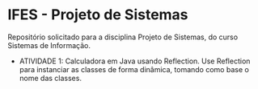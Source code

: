 # IFES - Projeto de Sistemas #
Repositório solicitado para a disciplina Projeto de Sistemas, do curso Sistemas de Informação.

- ATIVIDADE 1: Calculadora em Java usando Reflection.
Use Reflection para instanciar as classes de forma dinâmica, tomando como base o nome das classes.
